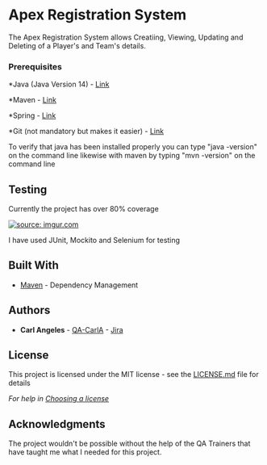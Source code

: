 # Apex Registration System

The Apex Registration System allows Creatiing, Viewing, Updating and Deleting of a Player's and Team's details.

### Prerequisites
*Java (Java Version 14) - [Link](https://www.oracle.com/java/technologies/javase/jdk14-archive-downloads.html)

*Maven - [Link](https://maven.apache.org/)

*Spring - [Link](https://spring.io/tools)

*Git (not mandatory but makes it easier) - [Link](https://git-scm.com)

To verify that java has been installed properly you can type "java -version" on the command line likewise with maven by typing "mvn -version" on the command line

## Testing

Currently the project has over 80% coverage

<a href="https://imgur.com/YXQxRbh"><img src="https://i.imgur.com/YXQxRbh.png" title="source: imgur.com" /></a>

I have used JUnit, Mockito and Selenium for testing

## Built With

* [Maven](https://maven.apache.org/) - Dependency Management

## Authors
* **Carl Angeles** - [QA-CarlA](https://github.com/QA-CarlA) - [Jira](https://test20novsoft2.atlassian.net/secure/RapidBoard.jspa?rapidView=5&projectKey=HP&selectedIssue=HP-8&atlOrigin=eyJpIjoiNjFmZGM2ZTlhZWJlNDc3YzgxYmMwMjc4MDQyOGZkNGQiLCJwIjoiaiJ9)

## License

This project is licensed under the MIT license - see the [LICENSE.md](LICENSE.md) file for details 

*For help in [Choosing a license](https://choosealicense.com/)*

## Acknowledgments
The project wouldn't be possible without the help of the QA Trainers that have taught me what I needed for this project.
